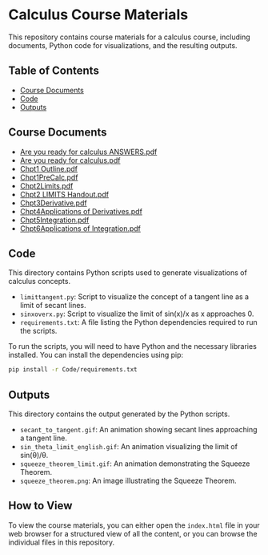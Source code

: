 # Calculus Course Materials

This repository contains course materials for a calculus course, including documents, Python code for visualizations, and the resulting outputs.

## Table of Contents

- [Course Documents](#course-documents)
- [Code](#code)
- [Outputs](#outputs)

## Course Documents

*   [Are you ready for calculus ANSWERS.pdf](./Are%20you%20ready%20for%20calculus%20ANSWERS.pdf)
*   [Are you ready for calculus.pdf](./Are%20you%20ready%20for%20calculus.pdf)
*   [Chpt1 Outline.pdf](./Chpt1%20Outline.pdf)
*   [Chpt1PreCalc.pdf](./Chpt1PreCalc.pdf)
*   [Chpt2Limits.pdf](./Chpt2Limits.pdf)
*   [Chpt2 LIMITS Handout.pdf](./Chpt2%20LIMITS%20Handout.pdf)
*   [Chpt3Derivative.pdf](./Chpt3Derivative.pdf)
*   [Chpt4Applications of Derivatives.pdf](./Chpt4Applications%20of%20Derivatives.pdf)
*   [Chpt5Integration.pdf](./Chpt5Integration.pdf)
*   [Chpt6Applications of Integration.pdf](./Chpt6Applications%20of%20Integration.pdf)

## Code

This directory contains Python scripts used to generate visualizations of calculus concepts.

*   `limittangent.py`: Script to visualize the concept of a tangent line as a limit of secant lines.
*   `sinxoverx.py`: Script to visualize the limit of sin(x)/x as x approaches 0.
*   `requirements.txt`: A file listing the Python dependencies required to run the scripts.

To run the scripts, you will need to have Python and the necessary libraries installed. You can install the dependencies using pip:

```bash
pip install -r Code/requirements.txt
```

## Outputs

This directory contains the output generated by the Python scripts.

*   `secant_to_tangent.gif`: An animation showing secant lines approaching a tangent line.
*   `sin_theta_limit_english.gif`: An animation visualizing the limit of sin(θ)/θ.
*   `squeeze_theorem_limit.gif`: An animation demonstrating the Squeeze Theorem.
*   `squeeze_theorem.png`: An image illustrating the Squeeze Theorem.

## How to View

To view the course materials, you can either open the `index.html` file in your web browser for a structured view of all the content, or you can browse the individual files in this repository.
